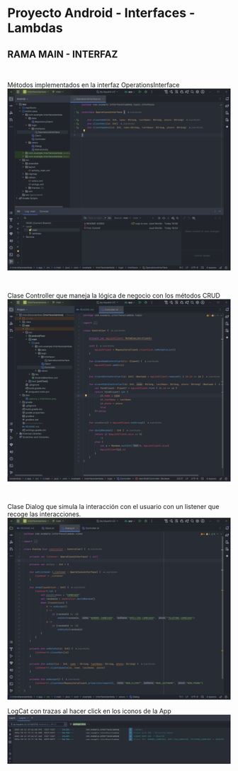 # Proyecto Android - Interfaces - Lambdas

## RAMA MAIN - INTERFAZ
<br>

Métodos implementados en la interfaz OperationsInterface
![](doc/captura_1_Interfaces.png)

<br>

Clase Controller que maneja la lógica de negocio con los métodos CRUD
![](doc/captura_2_ClaseController.png)

<br>

Clase Dialog que simula la interacción con el usuario con un listener que recoge las interacciones.
![](doc/captura_3_ClaseDialog.png)

LogCat con trazas al hacer click en los iconos de la App
![](doc/captura_4_logconsole.png)